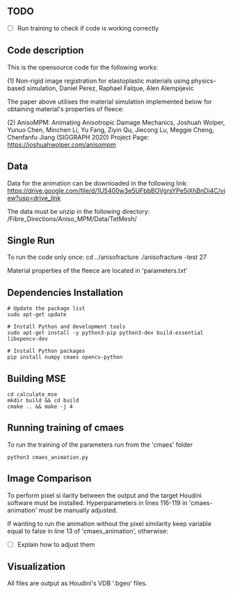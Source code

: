## TODO
- [ ] Run training to check if code is working correctly

## Code description 

This is the opensource code for the following works:

(1) Non-rigid image registration for elastoplastic materials using physics-based simulation, Daniel Perez, Raphael Falque, Alen Alempijevic 

The paper above utilises the material simulation implemented below for obtaining material's properties of fleece:

(2) AnisoMPM: Animating Anisotropic Damage Mechanics, Joshuah Wolper, Yunuo Chen, Minchen Li, Yu Fang, Ziyin Qu, Jiecong Lu, Meggie Cheng, Chenfanfu Jiang (SIGGRAPH 2020)
Project Page: https://joshuahwolper.com/anisompm

## Data
Data for the animation can be downloaded in the following link: 
https://drive.google.com/file/d/1U5400w3e5UFbbBOVgrsYPe5iXhBnDi4C/view?usp=drive_link

The data must be unzip in the following directory: 
/Fibre_Directions/Aniso_MPM/Data/TetMesh/

## Single Run
To run the code only once:
    cd ../anisofracture
    ./anisofracture -test 27

Material properties of the fleece are located in 'parameters.txt' 


## Dependencies Installation

    # Update the package list
    sudo apt-get update

    # Install Python and development tools
    sudo apt-get install -y python3-pip python3-dev build-essential libopencv-dev

    # Install Python packages   
    pip install numpy cmaes opencv-python

   
## Building MSE

    cd calculate_mse
    mkdir build && cd build
    cmake .. && make -j 4

## Running training of cmaes
To run the training of the parameters run from the 'cmaes' folder

    python3 cmaes_animation.py 

## Image Comparison
To perform pixel si ilarity between the output and the target Houdini software must be installed. 
Hyperparameters in lines 116-119 in 'cmaes-animation' must be manually adjusted.

If wanting to run the animation without the pixel similarity keep variable equal to false in line 13 of 'cmaes_animation', otherwise:
- [ ] Explain how to adjust them 

## Visualization
All files are output as Houdini's VDB '.bgeo' files. 


